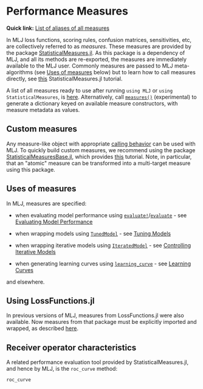 # Performance Measures

**Quick link:** [List of aliases of all
measures](https://juliaai.github.io/StatisticalMeasures.jl/dev/auto_generated_list_of_measures/#aliases)

In MLJ loss functions, scoring rules, confusion matrices, sensitivities, etc, are
collectively referred to as *measures*. These measures are provided by the package
[StatisticalMeasures.jl](https://juliaai.github.io/StatisticalMeasures.jl/dev/). As this
package is a dependency of MLJ, and all its methods are re-exported, the measures are
immediately available to the MLJ user. Commonly measures are passed to MLJ meta-algorithms
(see [Uses of measures](@ref) below) but to learn how to call measures directly, see
[this](https://juliaai.github.io/StatisticalMeasures.jl/dev/examples_of_usage/)
StatisticalMeasures.jl tutorial.

A list of all measures ready to use after running `using MLJ` or `using
StatisticalMeasures`, is
[here](https://juliaai.github.io/StatisticalMeasures.jl/dev/auto_generated_list_of_measures/). Alternatively,
call [`measures()`](@ref) (experimental) to generate a dictionary keyed on available
measure constructors, with measure metadata as values.


## Custom measures

Any measure-like object with appropriate [calling
behavior](https://juliaai.github.io/StatisticalMeasuresBase.jl/dev/implementing_new_measures/#definitions)
can be used with MLJ. To quickly build custom measures, we recommend using the package
[StatisticalMeasuresBase.jl](https://juliaai.github.io/StatisticalMeasuresBase.jl/dev/),
which provides [this](https://juliaai.github.io/StatisticalMeasuresBase.jl/dev/tutorial/)
tutorial. Note, in particular, that an "atomic" measure can be transformed into a
multi-target measure using this package.

## Uses of measures

In MLJ, measures are specified: 

- when evaluating model performance using
[`evaluate!`](@ref)/[`evaluate`](@ref) - see [Evaluating Model Performance](@ref)

- when wrapping models using [`TunedModel`](@ref) - see [Tuning Models](@ref)
- when wrapping iterative models using [`IteratedModel`](@ref) - see [Controlling Iterative Models](@ref)
- when generating learning curves using [`learning_curve`](@ref) - see [Learning Curves](@ref)

and elsewhere.

## Using LossFunctions.jl 

In previous versions of MLJ, measures from LossFunctions.jl were also available. Now
measures from that package must be explicitly imported and wrapped, as described
[here](https://juliaai.github.io/StatisticalMeasures.jl/dev/examples_of_usage/#Using-losses-from-LossFunctions.jl).

## Receiver operator characteristics

A related performance evaluation tool provided by StatisticalMeasures.jl, and hence by MLJ, is the `roc_curve` method:

```@docs
roc_curve
```
